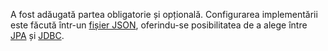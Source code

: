 A fost adăugată partea obligatorie și opțională. Configurarea implementării este făcută într-un [fișier JSON](https://github.com/antmh/advanced-programming/blob/main/src/main/java/lab9/repositories/config.json), oferindu-se posibilitatea de a alege între [JPA](https://github.com/antmh/advanced-programming/tree/main/src/main/java/lab9/repositories/jpa) și [JDBC](https://github.com/antmh/advanced-programming/tree/main/src/main/java/lab9/repositories/jdbc).
